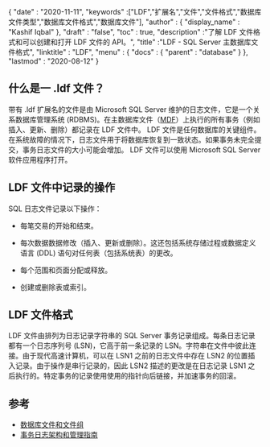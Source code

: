 {
  "date" : "2020-11-11",
  "keywords" :["LDF","扩展名","文件","文件格式","数据库文件类型","数据库文件格式","数据库文件"],
  "author" : {
    "display_name" : "Kashif Iqbal"
},
  "draft" : "false",
  "toc" : true,
  "description" :"了解 LDF 文件格式和可以创建和打开 LDF 文件的 API。",
  "title" :"LDF - SQL Server 主数据库文件格式",
  "linktitle" : "LDF",
  "menu" : {
    "docs" : {
      "parent" : "database"
}
},
  "lastmod" : "2020-08-12"
}

## 什么是一 .ldf 文件？

带有 .ldf 扩展名的文件是由 Microsoft SQL Server 维护的日志文件，它是一个关系数据库管理系统 (RDBMS)。在主数据库文件（[MDF](/zh/database/mdf/)）上执行的所有事务（例如插入、更新、删除）都记录在 LDF 文件中。 LDF 文件是任何数据库的关键组件。在系统故障的情况下，日志文件用于将数据库恢复到一致状态。如果事务未完全提交，事务日志文件的大小可能会增加。 LDF 文件可以使用 Microsoft SQL Server 软件应用程序打开。

## LDF 文件中记录的操作

SQL 日志文件记录以下操作：

* 每笔交易的开始和结束。

* 每次数据数据修改（插入、更新或删除）。这还包括系统存储过程或数据定义语言 (DDL) 语句对任何表（包括系统表）的更改。

* 每个范围和页面分配或释放。

* 创建或删除表或索引。

## LDF 文件格式

LDF 文件由排列为日志记录字符串的 SQL Server 事务记录组成。每条日志记录都有一个日志序列号 (LSN)，它高于前一条记录的 LSN。字符串在文件中彼此连接。由于现代高速计算机，可以在 LSN1 之前的日志文件中存在 LSN2 的位置插入记录。由于操作是串行记录的，因此 LSN2 描述的更改是在日志记录 LSN1 之后执行的。特定事务的记录使用使用的指针向后链接，并加速事务的回滚。
 

## 参考

* [数据库文件和文件组](https://learn.microsoft.com/en-us/sql/relational-databases/databases/database-files-and-filegroups?view=sql-server-ver15)
* [事务日志架构和管理指南](https://learn.microsoft.com/en-us/sql/relational-databases/sql-server-transaction-log-architecture-and-management-guide?view=sql-server-ver15)

